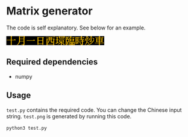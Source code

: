 # Matrix generator
The code is self explanatory.  See below for an example.

![](test.png)

## Required dependencies
* numpy

## Usage
``test.py`` contains the required code. You can change the Chinese input string.  ``test.png`` is generated by running this code.

```shell
python3 test.py
```